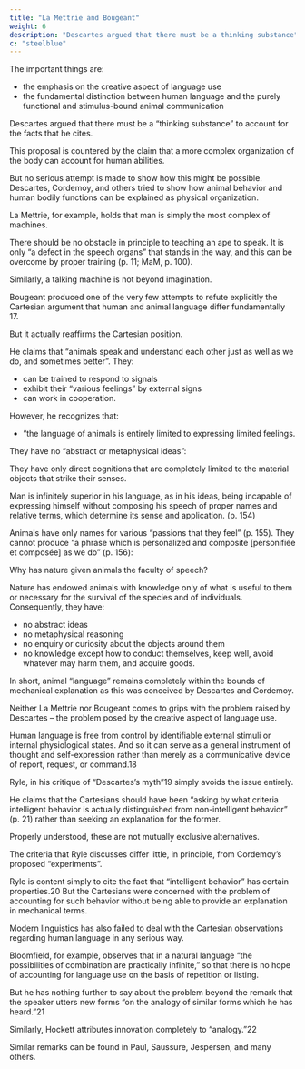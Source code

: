 ```yaml
---
title: "La Mettrie and Bougeant"
weight: 6
description: "Descartes argued that there must be a thinking substance"
c: "steelblue"
---
```



The important things are:
- the emphasis on the creative aspect of language use
- the fundamental distinction between human language and the purely functional and stimulus-bound animal communication

<!-- rather than the Cartesian attempts to account for human abilities.  -->

<!-- Subsequent discussion rarely attempts to meet the Cartesian arguments regarding the limitations of mechanical explanation. -->

Descartes argued that there must be a “thinking substance” to account for the facts that he cites. 

This proposal is countered by the claim that a more complex organization of the body can account for human abilities.

But no serious attempt is made to show how this might be possible. Descartes, Cordemoy, and others tried to show how animal behavior and human bodily functions can be explained as physical organization. 

La Mettrie, for example, holds that man is simply the most complex of machines. 

<!-- “He is to the ape and the cleverest of animals what the Huyghen’s planetary clock is to one of Julien Leroy’s  watches” (p. 34; MaM, p. 140).16 There is, in his opinion, no difficulty in accounting for thought on mechanical principles. “I believe thought to be so little incompatible with organised matter, that it seems to be one of its properties, like electricity, motive power, impenetrability, extension, etc.” (p. 35; MaM, pp. 143–144). -->

There should be no obstacle in principle to teaching an ape to speak. It is only “a defect in the speech organs” that stands in
the way, and this can be overcome by proper training (p. 11; MaM, p. 100). 

<!-- “I hardly doubt at all that if this animal were perfectly trained, we would succeed in teaching him he might at last be taught to utter sounds and consequently to learn a language.  -->

<!-- Then he would no longer be a wild man, nor an imperfect man, but a perfect man, a little man of the town” (p. 12; MaM, p. 103). -->

Similarly, a talking machine is not beyond imagination. 

<!-- “If it took Vaucanson more artistry to make his flautist than his duck, he would have needed even more to make a speaking machine, which can no longer be considered impossible ...” (p. 34; MaM, pp. 140–141).

Several years before the publication of L’Homme Machine, in a slight and presumably only semi-serious work,  -->

Bougeant produced one of the very few attempts to refute explicitly the Cartesian argument that human and animal language differ fundamentally 17.

But it actually reaffirms the Cartesian position.

 <!-- regarding human and animal language. -->

He claims that “animals speak and understand each other just as well as we do, and sometimes better”. They:
- can be trained to respond to signals
- exhibit their “various feelings” by external signs
- can work in cooperation.

 <!-- (for example, beavers, to whom he ascribes a language that has much in common with those “language games” that Wittgenstein regards as “primitive forms” of human language). -->

However, he recognizes that:
- “the language of animals is entirely limited to expressing limited feelings.

 <!-- of their passions, which may all be reduced to a small number” (p. 152).  -->

<!-- “It is necessary that they always repeat the same expression, and that this repetition last as long as the object occupies their attention” (p. 123).  -->

They have no “abstract or metaphysical ideas”:

They have only direct cognitions that are completely limited to the material objects that strike their senses. 

Man is infinitely superior in his language, as in his ideas, being incapable of expressing himself without composing his speech of proper names and relative terms, which determine its sense and application. (p. 154)

Animals have only names for various “passions that they feel” (p. 155). They cannot produce “a phrase which is personalized and composite [personifiée et composée] as we do” (p. 156):

Why has nature given animals the faculty of speech? 

<!-- Solely so they can express to each other their desires and feelings, and thereby satisfy their needs and whatever may be necessary for their preservation. 

I know that language in general has quite a different objective, which is to express ideas, cognitions, reflections, reasonings.  -->

Nature has endowed animals with knowledge only of what is useful to them or necessary for the survival of the species and of individuals. Consequently, they have:
- no abstract ideas
- no metaphysical reasoning
- no enquiry or curiosity about the objects around them
- no knowledge except how to conduct themselves, keep well, avoid whatever may harm them, and acquire goods. 

<!-- Nor has one ever seen them engaged in public discussion, or argument about causes and effects. They know only the life of an animal. (pp. 99–100) -->

In short, animal “language” remains completely within the bounds of mechanical explanation as this was conceived by Descartes and Cordemoy.

Neither La Mettrie nor Bougeant comes to grips with the problem raised by Descartes – the problem posed by the creative aspect of language use.

Human language is free from control by identifiable external stimuli or internal physiological states. And so it can serve as a general instrument of thought and self-expression rather than merely as a communicative device of report, request, or command.18 

<!-- Modern attempts to deal with the problem of intelligent behavior are hardly more satisfactory.  -->

Ryle, in his critique of “Descartes’s myth”19 simply avoids the issue entirely. 

He claims that the Cartesians should have been “asking by what criteria intelligent behavior is actually distinguished from non-intelligent behavior” (p. 21) rather than seeking an explanation for the former. 

Properly understood, these are not mutually exclusive alternatives. 

The criteria that Ryle discusses differ little, in principle, from Cordemoy’s proposed “experiments”.

Ryle is content simply to cite the fact that “intelligent behavior” has certain properties.20 But the Cartesians were concerned with the problem of accounting for such behavior without being able to provide an explanation in mechanical terms.

<!-- It can hardly be claimed that we have advanced significantly beyond the seventeenth century in determining the characteristics of intelligent behavior, the means by which it is acquired, the principles that govern it, or the nature of the structures that underlie it. 

One may choose to ignore these problems, but no coherent argument has been offered that suggests that they are either unreal or beyond investigation. -->

Modern linguistics has also failed to deal with the Cartesian observations regarding human language in any serious way. 

Bloomfield, for example, observes that in a natural language “the possibilities of combination are practically infinite,” so that there is no hope of accounting for language use on the basis of repetition or listing.

But he has nothing further to say about the problem beyond the remark that the speaker utters new forms “on the analogy of similar forms which he has heard.”21 

Similarly, Hockett attributes innovation completely to “analogy.”22 

Similar remarks can be found in Paul, Saussure, Jespersen, and many others. 

<!-- To attribute the creative aspect of language use to “analogy” or “grammatical patterns” is to use these terms in a completely metaphorical way, with no clear sense and with no relation to the technical usage of linguistic theory. 

It is no less empty than Ryle’s description of intelligent behavior as an exercise of “powers” and “dispositions” of some mysterious sort, or the attempt to account for the normal, creative use of language in terms of “generalization” or “habit” or “conditioning.” 

A description in these terms is incorrect if the terms have anything like their technical meanings, and highly misleading otherwise, in so far as it suggests that the capacities in question can somehow be accounted for as just a “more complicated case” of something reasonably well understood. -->

<!-- We have seen that the Cartesian view, as expressed by Descartes and Cordemoy as well as by such professed anti-Cartesians as Bougeant, is that in its normal use, 

Human language is free from stimulus control and does not serve a merely communicative function, but is rather an instrument for the free expression of thought and for appropriate response to new situations.23 

These observations concerning what we have been calling the creative aspect of language use are elaborated in several ways in the eighteenth and early 19th centuries, as we shall see directly. At the same time,  -->

